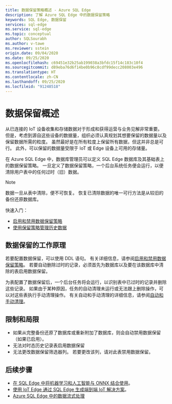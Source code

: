```yaml
---
title: 数据保留策略概述 - Azure SQL Edge
description: 了解 Azure SQL Edge 中的数据保留策略
keywords: SQL Edge, 数据保留
services: sql-edge
ms.service: sql-edge
ms.topic: conceptual
author: SQLSourabh
ms.author: v-tawe
ms.reviewer: sstein
origin.date: 09/04/2020
ms.date: 09/25/2020
ms.openlocfilehash: c69451e32b25ab199038a3bfdc15f14c183c10f4
ms.sourcegitcommit: d89eba76d6f14be0b96c8cdf99decc208003e496
ms.translationtype: HT
ms.contentlocale: zh-CN
ms.lasthandoff: 09/25/2020
ms.locfileid: "91248518"
---
```

# <a name="data-retention-overview"></a>数据保留概述

从已连接的 IoT 设备收集和存储数据对于形成和获得运营与业务见解非常重要。 但是，考虑到源自这些设备的数据量，组织必须认真规划其想要保留的数据量以及保留数据所需的粒度。 虽然最好是在所有粒度上保留所有数据，但这并非总是可行。 此外，可以保留的数据量受限于 IoT 或 Edge 设备上可用的存储量。 

在 Azure SQL Edge 中，数据库管理员可以定义 SQL Edge 数据库及其基础表上的数据保留策略。 一旦定义了数据保留策略，一个后台系统任务便会运行，以便清除用户表中的任何过时（旧）数据。 

> [!Note]
> 数据一旦从表中清除，便不可恢复。 恢复已清除数据的唯一可行方法是从较旧的备份还原数据库。

快速入门：

- [启用和禁用数据保留策略](data-retention-enable-disable.md)
- [使用保留策略管理历史数据](data-retention-cleanup.md)

## <a name="how-data-retention-works"></a>数据保留的工作原理

若要配置数据保留，可以使用 DDL 语句。 有关详细信息，请参阅[启用和禁用数据保留策略](data-retention-enable-disable.md)。 若要自动删除过时的记录，必须首先为数据库以及要在该数据库中清除的表启用数据保留。 

为表配置了数据保留后，一个后台任务将会运行，以识别表中已过时的记录并删除这些记录。 如果由于某种原因，任务的自动清理未运行或无法跟上删除操作，可以对这些表执行手动清理操作。 有关自动和手动清理的详细信息，请参阅[自动和手动清理](data-retention-cleanup.md)。

## <a name="limitations-and-restrictions"></a>限制和局限

- 如果从完整备份还原了数据库或重新附加了数据库，则会自动禁用数据保留（如果已启用）。 
- 无法对时态历史记录表启用数据保留
- 无法更改数据保留筛选器列。 若要更改该列，请对此表禁用数据保留。  

## <a name="next-steps"></a>后续步骤

- [在 SQL Edge 中将机器学习和人工智能与 ONNX 结合使用](onnx-overview.md)。
- [使用 IoT Edge 通过 SQL Edge 生成端到端 IoT 解决方案](tutorial-deploy-azure-resources.md)。
- [Azure SQL Edge 中的数据流式处理](stream-data.md)

